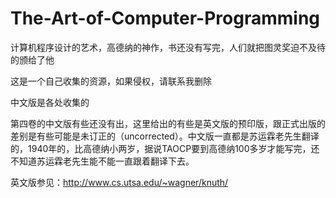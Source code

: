 # The-Art-of-Computer-Programming
计算机程序设计的艺术，高德纳的神作，书还没有写完，人们就把图灵奖迫不及待的颁给了他

这是一个自己收集的资源，如果侵权，请联系我删除

中文版是各处收集的

第四卷的中文版有些还没有出，这里给出的有些是英文版的预印版，跟正式出版的差别是有些可能是未订正的（uncorrected）。中文版一直都是苏运霖老先生翻译的，1940年的，比高德纳小两岁，据说TAOCP要到高德纳100多岁才能写完，还不知道苏运霖老先生能不能一直跟着翻译下去。

英文版参见：<http://www.cs.utsa.edu/~wagner/knuth/>

